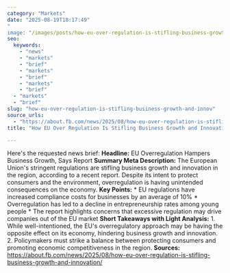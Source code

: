 ```yaml
---
category: "Markets"
date: "2025-08-19T18:17:49"
"
image: "/images/posts/how-eu-over-regulation-is-stifling-business-growth-and-innov.png"
seo:
  keywords:
    - "news"
    - "markets"
    - "brief"
    - "markets"
    - "brief"
    - "markets"
    - "brief"
  - "markets"
  - "brief"
slug: "how-eu-over-regulation-is-stifling-business-growth-and-innov"
source_urls:
  - "https://about.fb.com/news/2025/08/how-eu-over-regulation-is-stifling-business-growth-and-innovation/"
title: "How EU Over Regulation Is Stifling Business Growth and Innovation"

---
```


Here's the requested news brief:  **Headline:** EU Overregulation Hampers Business Growth, Says Report  **Summary Meta Description:** The European Union's stringent regulations are stifling business growth and innovation in the region, according to a recent report. Despite its intent to protect consumers and the environment, overregulation is having unintended consequences on the economy.  **Key Points:**  * EU regulations have increased compliance costs for businesses by an average of 10% * Overregulation has led to a decline in entrepreneurship rates among young people * The report highlights concerns that excessive regulation may drive companies out of the EU market  **Short Takeaways with Light Analysis:**  1. While well-intentioned, the EU's overregulatory approach may be having the opposite effect on its economy, hindering business growth and innovation. 2. Policymakers must strike a balance between protecting consumers and promoting economic competitiveness in the region.  **Sources:**  https://about.fb.com/news/2025/08/how-eu-over-regulation-is-stifling-business-growth-and-innovation/